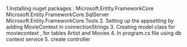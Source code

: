 1.Installing nuget packages : Microsoft.Entity.FrameworkCore Microsoft.Entity.FrameworkCore.SqlServer Microsoft.Entity.FrameworkCore.Tools
2. Setting up the appsetting by adding MovieContext in  connectionStrings
3. Creating model class for moviecontext , for tables Artist and Movies
4. In program.cs file using db context service
5. create controller 
